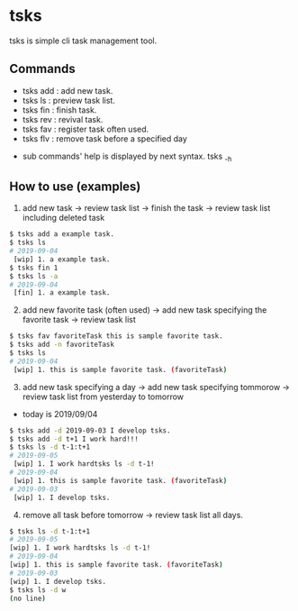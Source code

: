 # tsks
tsks is simple cli task management tool.

## Commands
- tsks add : add new task.
- tsks ls  : preview task list.
- tsks fin : finish task.
- tsks rev : revival task.
- tsks fav : register task often used.
- tsks flv : remove task before a specified day
* sub commands' help is displayed by next syntax.
tsks <sub commands> -h

## How to use (examples)
1. add new task -> review task list -> finish the task -> review task list including deleted task
``` bash
$ tsks add a example task.
$ tsks ls
# 2019-09-04
 [wip] 1. a example task.
$ tsks fin 1
$ tsks ls -a
# 2019-09-04
 [fin] 1. a example task.
```

2. add new favorite task (often used) -> add new task specifying the favorite task -> review task list
``` bash
$ tsks fav favoriteTask this is sample favorite task.
$ tsks add -n favoriteTask
$ tsks ls
# 2019-09-04
 [wip] 1. this is sample favorite task. (favoriteTask)
```

3. add new task specifying a day -> add new task specifying tommorow -> review task list from yesterday to tomorrow
* today is 2019/09/04
``` bash
$ tsks add -d 2019-09-03 I develop tsks.
$ tsks add -d t+1 I work hard!!!
$ tsks ls -d t-1:t+1
# 2019-09-05
 [wip] 1. I work hardtsks ls -d t-1!
# 2019-09-04
 [wip] 1. this is sample favorite task. (favoriteTask)
# 2019-09-03
 [wip] 1. I develop tsks.
 ```
 
 4. remove all task before tomorrow -> review task list all days.
 ``` bash
 $ tsks ls -d t-1:t+1
# 2019-09-05
 [wip] 1. I work hardtsks ls -d t-1!
# 2019-09-04
 [wip] 1. this is sample favorite task. (favoriteTask)
# 2019-09-03
 [wip] 1. I develop tsks.
$ tsks ls -d w
(no line)
 ```
